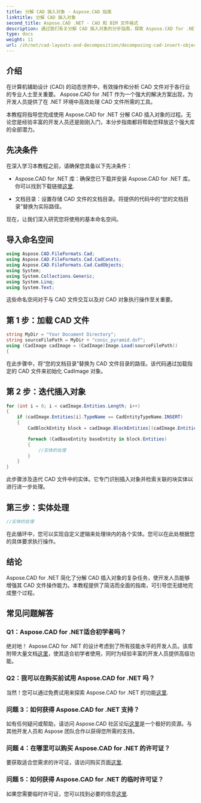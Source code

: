 ```yaml
---
title: 分解 CAD 插入对象 - Aspose.CAD 指南
linktitle: 分解 CAD 插入对象
second_title: Aspose.CAD .NET - CAD 和 BIM 文件格式
description: 通过我们有关分解 CAD 插入对象的分步指南，探索 Aspose.CAD for .NET 的强大功能。
type: docs
weight: 11
url: /zh/net/cad-layouts-and-decomposition/decomposing-cad-insert-objects/
---
```

## 介绍

在计算机辅助设计 (CAD) 的动态世界中，有效操作和分析 CAD 文件对于各行业的专业人士至关重要。 Aspose.CAD for .NET 作为一个强大的解决方案出现，为开发人员提供了在 .NET 环境中高效处理 CAD 文件所需的工具。

本教程将指导您完成使用 Aspose.CAD for .NET 分解 CAD 插入对象的过程。无论您是经验丰富的开发人员还是刚刚入门，本分步指南都将帮助您释放这个强大库的全部潜力。

## 先决条件

在深入学习本教程之前，请确保您具备以下先决条件：

-  Aspose.CAD for .NET 库：确保您已下载并安装 Aspose.CAD for .NET 库。你可以找到下载链接[这里](https://releases.aspose.com/cad/net/).

- 文档目录：设置存储 CAD 文件的文档目录。将提供的代码中的“您的文档目录”替换为实际路径。

现在，让我们深入研究您将使用的基本命名空间。

## 导入命名空间

```csharp
using Aspose.CAD.FileFormats.Cad;
using Aspose.CAD.FileFormats.Cad.CadConsts;
using Aspose.CAD.FileFormats.Cad.CadObjects;
using System;
using System.Collections.Generic;
using System.Linq;
using System.Text;
```

这些命名空间对于与 CAD 文件交互以及对 CAD 对象执行操作至关重要。

## 第 1 步：加载 CAD 文件

```csharp
string MyDir = "Your Document Directory";
string sourceFilePath = MyDir + "conic_pyramid.dxf";
using (CadImage cadImage = (CadImage)Image.Load(sourceFilePath))
{
```

在此步骤中，将“您的文档目录”替换为 CAD 文件目录的路径。该代码通过加载指定的 CAD 文件来初始化 CadImage 对象。

## 第 2 步：迭代插入对象

```csharp
for (int i = 0; i < cadImage.Entities.Length; i++)
{
    if (cadImage.Entities[i].TypeName == CadEntityTypeName.INSERT)
    {
        CadBlockEntity block = cadImage.BlockEntities[(cadImage.Entities[i] as CadInsertObject).Name];

        foreach (CadBaseEntity baseEntity in block.Entities)
        {
            //实体的处理
        }
    }
}
```

此步骤涉及迭代 CAD 文件中的实体。它专门识别插入对象并检索关联的块实体以进行进一步处理。

## 第三步：实体处理

```csharp
//实体的处理
```

在此循环中，您可以实现自定义逻辑来处理块内的各个实体。您可以在此处根据您的具体要求执行操作。

## 结论

Aspose.CAD for .NET 简化了分解 CAD 插入对象的复杂任务，使开发人员能够增强其 CAD 文件操作能力。本教程提供了简洁而全面的指南，可引导您无缝地完成整个过程。

## 常见问题解答

### Q1：Aspose.CAD for .NET适合初学者吗？

绝对地！ Aspose.CAD for .NET 的设计考虑到了所有技能水平的开发人员。该库附带大量文档[这里](https://reference.aspose.com/cad/net/)，使其适合初学者使用，同时为经验丰富的开发人员提供高级功能。

### Q2：我可以在购买前试用 Aspose.CAD for .NET 吗？

当然！您可以通过免费试用来探索 Aspose.CAD for .NET 的功能[这里](https://releases.aspose.com/).

### 问题 3：如何获得 Aspose.CAD for .NET 支持？

如有任何疑问或帮助，请访问 Aspose.CAD 社区论坛[这里](https://forum.aspose.com/c/cad/19)是一个极好的资源。与其他开发人员和 Aspose 团队合作以获得您所需的支持。

### 问题 4：在哪里可以购买 Aspose.CAD for .NET 的许可证？

要获取适合您需求的许可证，请访问购买页面[这里](https://purchase.aspose.com/buy).

### 问题 5：如何获得 Aspose.CAD for .NET 的临时许可证？

如果您需要临时许可证，您可以找到必要的信息[这里](https://purchase.aspose.com/temporary-license/).